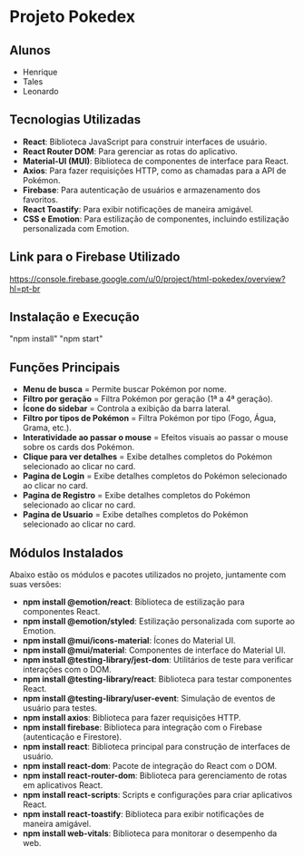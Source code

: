 # **Projeto Pokedex**
## Alunos
- Henrique
- Tales
- Leonardo

## Tecnologias Utilizadas
- **React**: Biblioteca JavaScript para construir interfaces de usuário.
- **React Router DOM**: Para gerenciar as rotas do aplicativo.
- **Material-UI (MUI)**: Biblioteca de componentes de interface para React.
- **Axios**: Para fazer requisições HTTP, como as chamadas para a API de Pokémon.
- **Firebase**: Para autenticação de usuários e armazenamento dos favoritos.
- **React Toastify**: Para exibir notificações de maneira amigável.
- **CSS e Emotion**: Para estilização de componentes, incluindo estilização personalizada com Emotion.

## Link para o Firebase Utilizado
https://console.firebase.google.com/u/0/project/html-pokedex/overview?hl=pt-br

## Instalação e Execução

"npm install"
"npm start" 

## Funções Principais
- **Menu de busca**                     = Permite buscar Pokémon por nome.
- **Filtro por geração**                = Filtra Pokémon por geração (1ª a 4ª geração).
- **Ícone do sidebar**                  = Controla a exibição da barra lateral.
- **Filtro por tipos de Pokémon**       = Filtra Pokémon por tipo (Fogo, Água, Grama, etc.).
- **Interatividade ao passar o mouse**  = Efeitos visuais ao passar o mouse sobre os cards dos Pokémon.
- **Clique para ver detalhes**          = Exibe detalhes completos do Pokémon selecionado ao clicar no card.
- **Pagina de Login**                   = Exibe detalhes completos do Pokémon selecionado ao clicar no card.
- **Pagina de Registro**                = Exibe detalhes completos do Pokémon selecionado ao clicar no card.
- **Pagina de Usuario**                 = Exibe detalhes completos do Pokémon selecionado ao clicar no card.

## Módulos Instalados

Abaixo estão os módulos e pacotes utilizados no projeto, juntamente com suas versões:

- **npm install @emotion/react**:                Biblioteca de estilização para componentes React.
- **npm install @emotion/styled**:               Estilização personalizada com suporte ao Emotion.
- **npm install @mui/icons-material**:           Ícones do Material UI.
- **npm install @mui/material**:                 Componentes de interface do Material UI.
- **npm install @testing-library/jest-dom**:     Utilitários de teste para verificar interações com o DOM.
- **npm install @testing-library/react**:        Biblioteca para testar componentes React.
- **npm install @testing-library/user-event**:   Simulação de eventos de usuário para testes.
- **npm install axios**:                         Biblioteca para fazer requisições HTTP.
- **npm install firebase**:                      Biblioteca para integração com o Firebase (autenticação e Firestore).
- **npm install react**:                         Biblioteca principal para construção de interfaces de usuário.
- **npm install react-dom**:                     Pacote de integração do React com o DOM.
- **npm install react-router-dom**:              Biblioteca para gerenciamento de rotas em aplicativos React.
- **npm install react-scripts**:                 Scripts e configurações para criar aplicativos React.
- **npm install react-toastify**:                Biblioteca para exibir notificações de maneira amigável.
- **npm install web-vitals**:                    Biblioteca para monitorar o desempenho da web.
